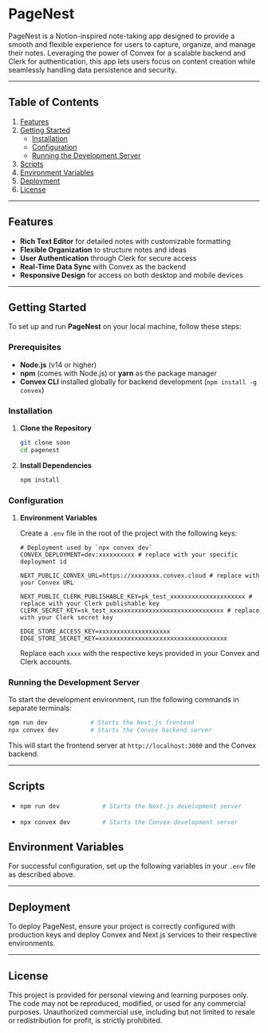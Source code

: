 # PageNest

PageNest is a Notion-inspired note-taking app designed to provide a smooth and flexible experience for users to capture, organize, and manage their notes. Leveraging the power of Convex for a scalable backend and Clerk for authentication, this app lets users focus on content creation while seamlessly handling data persistence and security.

---

## Table of Contents

1. [Features](#features)
2. [Getting Started](#getting-started)
   - [Installation](#installation)
   - [Configuration](#configuration)
   - [Running the Development Server](#running-the-development-server)
3. [Scripts](#scripts)
4. [Environment Variables](#environment-variables)
5. [Deployment](#deployment)
6. [License](#license)

---

## Features

- **Rich Text Editor** for detailed notes with customizable formatting
- **Flexible Organization** to structure notes and ideas
- **User Authentication** through Clerk for secure access
- **Real-Time Data Sync** with Convex as the backend
- **Responsive Design** for access on both desktop and mobile devices

---

## Getting Started

To set up and run **PageNest** on your local machine, follow these steps:

### Prerequisites

- **Node.js** (v14 or higher)
- **npm** (comes with Node.js) or **yarn** as the package manager
- **Convex CLI** installed globally for backend development (`npm install -g convex`)

### Installation

1. **Clone the Repository**
    ```bash
    git clone soon
    cd pagenest
    ```

2. **Install Dependencies**
    ```bash
    npm install
    ```

### Configuration

1. **Environment Variables**

   Create a `.env` file in the root of the project with the following keys:

   ```
   # Deployment used by `npx convex dev`
   CONVEX_DEPLOYMENT=dev:xxxxxxxxxx # replace with your specific deployment id

   NEXT_PUBLIC_CONVEX_URL=https://xxxxxxxx.convex.cloud # replace with your Convex URL

   NEXT_PUBLIC_CLERK_PUBLISHABLE_KEY=pk_test_xxxxxxxxxxxxxxxxxxxxx # replace with your Clerk publishable key
   CLERK_SECRET_KEY=sk_test_xxxxxxxxxxxxxxxxxxxxxxxxxxxxxxxx # replace with your Clerk secret key

   EDGE_STORE_ACCESS_KEY=xxxxxxxxxxxxxxxxxxxx
   EDGE_STORE_SECRET_KEY=xxxxxxxxxxxxxxxxxxxxxxxxxxxxxxxxxxxx
   ```

   Replace each `xxxx` with the respective keys provided in your Convex and Clerk accounts.

### Running the Development Server

To start the development environment, run the following commands in separate terminals:

```bash
npm run dev            # Starts the Next.js frontend
npx convex dev         # Starts the Convex backend server
```

This will start the frontend server at `http://localhost:3000` and the Convex backend.

---

## Scripts

- ```bash
  npm run dev            # Starts the Next.js development server
  ```
- ```bash
  npx convex dev         # Starts the Convex development server
  ```

## Environment Variables

For successful configuration, set up the following variables in your `.env` file as described above.

---

## Deployment

To deploy PageNest, ensure your project is correctly configured with production keys and deploy Convex and Next.js services to their respective environments.

---

## License

This project is provided for personal viewing and learning purposes only. The code may not be reproduced, modified, or used for any commercial purposes. Unauthorized commercial use, including but not limited to resale or redistribution for profit, is strictly prohibited.
